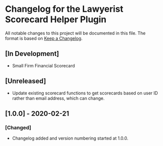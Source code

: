 # Changelog for the Lawyerist Scorecard Helper Plugin

All notable changes to this project will be documented in this file. The format is based on [Keep a Changelog](https://keepachangelog.com/en/1.0.0/).

## [In Development]
- Small Firm Financial Scorecard


## [Unreleased]
- Update existing scorecard functions to get scorecards based on user ID rather than email address, which can change.


## [1.0.0] - 2020-02-21

### [Changed]
- Changelog added and version numbering started at 1.0.0.
